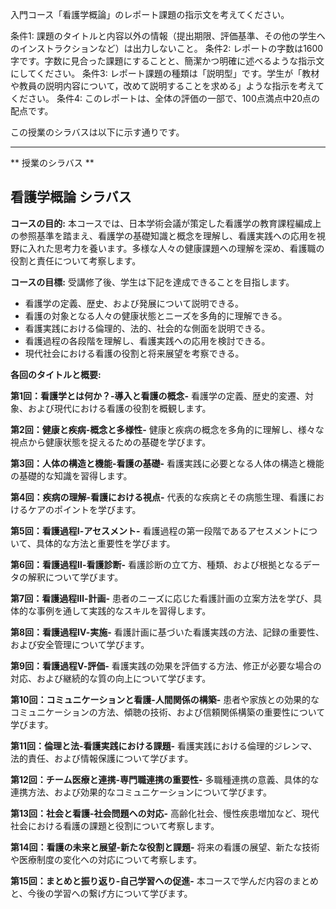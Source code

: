 入門コース「看護学概論」のレポート課題の指示文を考えてください。

条件1: 課題のタイトルと内容以外の情報（提出期限、評価基準、その他の学生へのインストラクションなど）は出力しないこと。
条件2: レポートの字数は1600字です。字数に見合った課題にすることと、簡潔かつ明確に述べるような指示文にしてください。
条件3: レポート課題の種類は「説明型」です。学生が「教材や教員の説明内容について，改めて説明することを求める」ような指示を考えてください。
条件4: このレポートは、全体の評価の一部で、100点満点中20点の配点です。

この授業のシラバスは以下に示す通りです。

---------------------------------------
** 授業のシラバス **
## 看護学概論 シラバス

**コースの目的:** 本コースでは、日本学術会議が策定した看護学の教育課程編成上の参照基準を踏まえ、看護学の基礎知識と概念を理解し、看護実践への応用を視野に入れた思考力を養います。多様な人々の健康課題への理解を深め、看護職の役割と責任について考察します。


**コースの目標:**  受講修了後、学生は下記を達成できることを目指します。

* 看護学の定義、歴史、および発展について説明できる。
* 看護の対象となる人々の健康状態とニーズを多角的に理解できる。
* 看護実践における倫理的、法的、社会的な側面を説明できる。
* 看護過程の各段階を理解し、看護実践への応用を検討できる。
* 現代社会における看護の役割と将来展望を考察できる。


**各回のタイトルと概要:**

**第1回：看護学とは何か？-導入と看護の概念-**
看護学の定義、歴史的変遷、対象、および現代における看護の役割を概観します。

**第2回：健康と疾病-概念と多様性-**
健康と疾病の概念を多角的に理解し、様々な視点から健康状態を捉えるための基礎を学びます。

**第3回：人体の構造と機能-看護の基礎-**
看護実践に必要となる人体の構造と機能の基礎的な知識を習得します。

**第4回：疾病の理解-看護における視点-**
代表的な疾病とその病態生理、看護におけるケアのポイントを学びます。

**第5回：看護過程Ⅰ-アセスメント-**
看護過程の第一段階であるアセスメントについて、具体的な方法と重要性を学びます。

**第6回：看護過程Ⅱ-看護診断-**
看護診断の立て方、種類、および根拠となるデータの解釈について学びます。

**第7回：看護過程Ⅲ-計画-**
患者のニーズに応じた看護計画の立案方法を学び、具体的な事例を通して実践的なスキルを習得します。

**第8回：看護過程Ⅳ-実施-**
看護計画に基づいた看護実践の方法、記録の重要性、および安全管理について学びます。

**第9回：看護過程Ⅴ-評価-**
看護実践の効果を評価する方法、修正が必要な場合の対応、および継続的な質の向上について学びます。

**第10回：コミュニケーションと看護-人間関係の構築-**
患者や家族との効果的なコミュニケーションの方法、傾聴の技術、および信頼関係構築の重要性について学びます。

**第11回：倫理と法-看護実践における課題-**
看護実践における倫理的ジレンマ、法的責任、および情報保護について学びます。

**第12回：チーム医療と連携-専門職連携の重要性-**
多職種連携の意義、具体的な連携方法、および効果的なコミュニケーションについて学びます。

**第13回：社会と看護-社会問題への対応-**
高齢化社会、慢性疾患増加など、現代社会における看護の課題と役割について考察します。

**第14回：看護の未来と展望-新たな役割と課題-**
将来の看護の展望、新たな技術や医療制度の変化への対応について考察します。

**第15回：まとめと振り返り-自己学習への促進-**
本コースで学んだ内容のまとめと、今後の学習への繋げ方について学びます。
